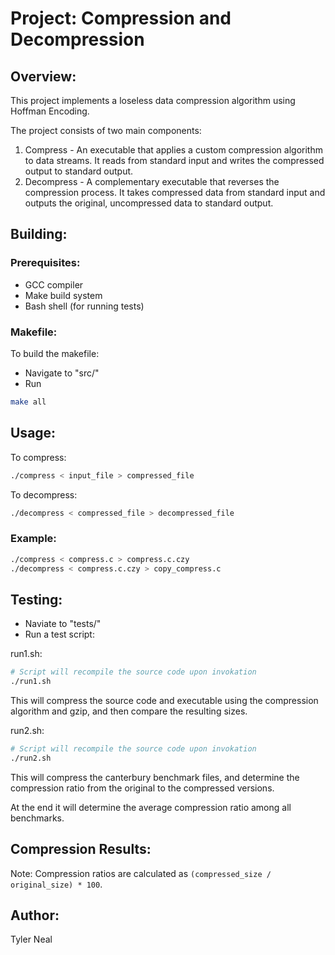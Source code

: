 # Project: Compression and Decompression

## Overview:

This project implements a loseless data compression algorithm using Hoffman Encoding.

The project consists of two main components:

1. Compress - An executable that applies a custom compression algorithm to data streams. It reads from standard input and writes the compressed output to standard output.
2. Decompress - A complementary executable that reverses the compression process. It takes compressed data from standard input and outputs the original, uncompressed data to standard output.

## Building:

### Prerequisites:

-   GCC compiler
-   Make build system
-   Bash shell (for running tests)

### Makefile:

To build the makefile:

-   Navigate to "src/"
-   Run

```bash
make all
```

## Usage:

To compress:

```bash
./compress < input_file > compressed_file
```

To decompress:

```bash
./decompress < compressed_file > decompressed_file
```

### Example:

```bash
./compress < compress.c > compress.c.czy
./decompress < compress.c.czy > copy_compress.c
```

## Testing:

-   Naviate to "tests/"
-   Run a test script:

run1.sh:

```bash
# Script will recompile the source code upon invokation
./run1.sh
```

This will compress the source code and executable using the compression algorithm
and gzip, and then compare the resulting sizes.

run2.sh:

```bash
# Script will recompile the source code upon invokation
./run2.sh
```

This will compress the canterbury benchmark files, and determine the compression ratio from the
original to the compressed versions.

At the end it will determine the average compression ratio among all benchmarks.

## Compression Results:

Note: Compression ratios are calculated as `(compressed_size / original_size) * 100`.

## Author:

Tyler Neal
